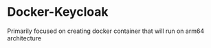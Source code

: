 # Docker-Keycloak

Primarily focused on creating docker container that will run on arm64 architecture